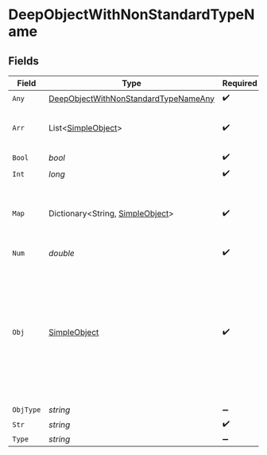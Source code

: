 # DeepObjectWithNonStandardTypeName


## Fields

| Field                                                                                                                                                             | Type                                                                                                                                                              | Required                                                                                                                                                          | Description                                                                                                                                                       | Example                                                                                                                                                           |
| ----------------------------------------------------------------------------------------------------------------------------------------------------------------- | ----------------------------------------------------------------------------------------------------------------------------------------------------------------- | ----------------------------------------------------------------------------------------------------------------------------------------------------------------- | ----------------------------------------------------------------------------------------------------------------------------------------------------------------- | ----------------------------------------------------------------------------------------------------------------------------------------------------------------- |
| `Any`                                                                                                                                                             | [DeepObjectWithNonStandardTypeNameAny](../../Models/Shared/DeepObjectWithNonStandardTypeNameAny.md)                                                               | :heavy_check_mark:                                                                                                                                                | N/A                                                                                                                                                               | anyOf[0]                                                                                                                                                          |
| `Arr`                                                                                                                                                             | List<[SimpleObject](../../Models/Shared/SimpleObject.md)>                                                                                                         | :heavy_check_mark:                                                                                                                                                | N/A                                                                                                                                                               | [<br/>"...",<br/>"..."<br/>]                                                                                                                                      |
| `Bool`                                                                                                                                                            | *bool*                                                                                                                                                            | :heavy_check_mark:                                                                                                                                                | N/A                                                                                                                                                               | true                                                                                                                                                              |
| `Int`                                                                                                                                                             | *long*                                                                                                                                                            | :heavy_check_mark:                                                                                                                                                | N/A                                                                                                                                                               | 1                                                                                                                                                                 |
| `Map`                                                                                                                                                             | Dictionary<String, [SimpleObject](../../Models/Shared/SimpleObject.md)>                                                                                           | :heavy_check_mark:                                                                                                                                                | N/A                                                                                                                                                               | {<br/>"key": "...",<br/>"key2": "..."<br/>}                                                                                                                       |
| `Num`                                                                                                                                                             | *double*                                                                                                                                                          | :heavy_check_mark:                                                                                                                                                | N/A                                                                                                                                                               | 1.1                                                                                                                                                               |
| `Obj`                                                                                                                                                             | [SimpleObject](../../Models/Shared/SimpleObject.md)                                                                                                               | :heavy_check_mark:                                                                                                                                                | A simple object that uses all our supported primitive types and enums and has optional properties.<br/><br/>[A link to the external docs.](https://docs.speakeasyapi.dev) |                                                                                                                                                                   |
| `ObjType`                                                                                                                                                         | *string*                                                                                                                                                          | :heavy_minus_sign:                                                                                                                                                | N/A                                                                                                                                                               |                                                                                                                                                                   |
| `Str`                                                                                                                                                             | *string*                                                                                                                                                          | :heavy_check_mark:                                                                                                                                                | N/A                                                                                                                                                               | test                                                                                                                                                              |
| `Type`                                                                                                                                                            | *string*                                                                                                                                                          | :heavy_minus_sign:                                                                                                                                                | N/A                                                                                                                                                               |                                                                                                                                                                   |
